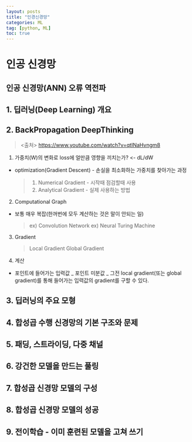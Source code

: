 ```yaml
---
layout: posts
title: "인경신경망"
categories: ML
tag: [python, ML]
toc: true
---
```


# 인공 신경망

## 인공 신경망(ANN) 오류 역전파

## 1. 딥러닝(Deep Learning) 개요

## 2. BackPropagation DeepThinking

> <출처> https://www.youtube.com/watch?v=qtINaHvngm8

1. 가중치(W)의 변화로 loss에 얼만큼 영향을 끼치는가? <- dL/dW

- optimization(Gradient Descent) - 손실을 최소화하는 가중치를 찾아가는 과정
  > 1. Numerical Gradient - 시작때 점검할때 사용
  > 2. Analytical Gradient - 실제 사용하는 방법

2. Computational Graph

- 보통 매우 복잡(한꺼번에 모두 계산하는 것은 말이 안되는 일)
  > ex) Convolution Network
  > ex) Neural Turing Machine

3. Gradient

   > Local Gradient
   > Global Gradient

4. 계산

- 포인트에 들어가는 입력값 _ 포인트 미분값 _ 그전 local gradient(또는 global gradient)를 통해 들어가는 입력값의 gradient를 구할 수 있다.

## 3. 딥러닝의 주요 모형

## 4. 합성곱 수행 신경망의 기본 구조와 문제

## 5. 패딩, 스트라이딩, 다중 채널

## 6. 강건한 모델을 만드는 풀링

## 7. 합성곱 신경망 모델의 구성

## 8. 합성곱 신경망 모델의 성공

## 9. 전이학습 - 이미 훈련된 모델을 고쳐 쓰기
